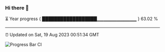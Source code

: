 ### Hi there 👋

⏳ Year progress { ██████████████████▁▁▁▁▁▁▁▁▁▁▁▁ } 63.02 %

---

⏰ Updated on Sat, 19 Aug 2023 00:51:34 GMT

![Progress Bar CI](https://github.com/JuvenileQ/Progress-Bar-CI/workflows/main/badge.svg)
